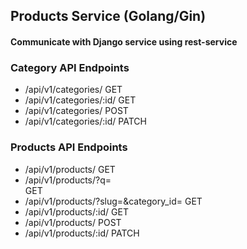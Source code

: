 ## Products Service (Golang/Gin)

#### Communicate with Django service using rest-service

### Category API Endpoints
- /api/v1/categories/ GET
- /api/v1/categories/:id/ GET
- /api/v1/categories/ POST
- /api/v1/categories/:id/ PATCH

### Products API Endpoints
- /api/v1/products/ GET
- /api/v1/products/?q=<search> GET
- /api/v1/products/?slug=<slug>&category_id=<category> GET
- /api/v1/products/:id/ GET
- /api/v1/products/ POST
- /api/v1/products/:id/ PATCH
